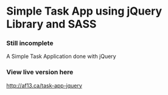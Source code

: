 # Simple Task App using jQuery Library and SASS
### Still incomplete

A Simple Task Application done with jQuery

### View live version here
http://af13.ca/task-app-jquery
